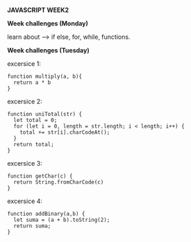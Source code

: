 **JAVASCRIPT WEEK2**

**Week challenges (Monday)**


learn about --> if else, for, while, functions.


**Week challenges (Tuesday)**

excersice 1:
```
function multiply(a, b){
  return a * b
}
```
excersice 2:
```
function uniTotal(str) {
  let total = 0; 
  for (let i = 0, length = str.length; i < length; i++) {
    total += str[i].charCodeAt();
  }
  return total;
}
```
excersice 3:
```
function getChar(c) {
  return String.fromCharCode(c)  
}
```
excersice 4:
```
function addBinary(a,b) {
  let suma = (a + b).toString(2);  
  return suma;
}
```
